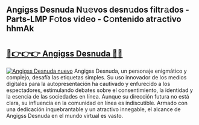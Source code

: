 ## Angigss Desnuda N𝚞𝚎vos desn𝚞dos filtr𝚊dos - Parts-LMP F𝚘tos vid𝚎o - C𝚘ntenido atr𝚊ctivo hhmAk

# <h2><a href="http://mbcvnoe.tromn.icu/?c=Angigss+Desnuda">🔗👉👉👉 Angigss Desnuda 🔗🔗</a></h2>

[![Angigss Desnuda nuevo](https://i.imgur.com/pEAQMta.gif)](http://mbcvnoe.tromn.icu/?c=Angigss+Desnuda)
Angigss Desnuda, un personaje enigmático y complejo, desafía las etiquetas simples. Su uso innovador de los medios digitales para la autopresentación ha cautivado y enfurecido a los espectadores, estimulando debates sobre el consentimiento, la identidad y la esencia de las sociedades en línea. Aunque su dirección futura no está clara, su influencia en la comunidad en línea es indiscutible. Armado con una dedicación inquebrantable y un atractivo innegable, el alcance de Angigss Desnuda en el mundo virtual es vasto.
